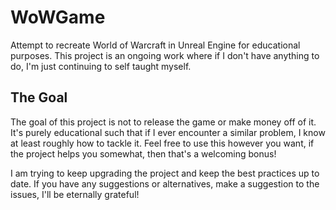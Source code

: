 # WoWGame
Attempt to recreate World of Warcraft in Unreal Engine for educational purposes.
This project is an ongoing work where if I don't have anything to do, I'm just continuing to self taught myself.

## The Goal
The goal of this project is not to release the game or make money off of it. It's purely educational such that if I ever encounter a similar problem, I know at least roughly how to tackle it. 
Feel free to use this however you want, if the project helps you somewhat, then that's a welcoming bonus!

I am trying to keep upgrading the project and keep the best practices up to date. If you have any suggestions or alternatives, make a suggestion to the issues, I'll be eternally grateful!
